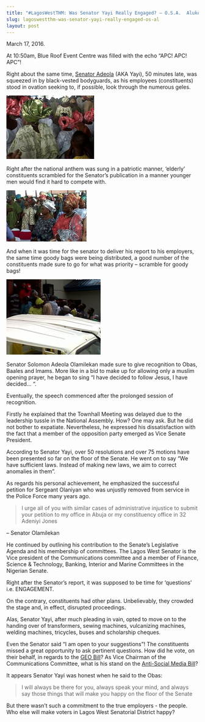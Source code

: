```yaml
---
title: "#LagosWestTHM: Was Senator Yayi Really Engaged? – O.S.A.  Aluko"
slug: lagoswestthm-was-senator-yayi-really-engaged-os-al
layout: post
---
```


March 17, 2016.

At 10:50am, Blue Roof Event Centre was filled with the echo “APC! APC! APC”!

Right about the same time, [Senator Adeola](http://www.shineyoureye.org/person/solomon-olamilekan-adeola/ "Senator Adeola") (AKA Yayi), 50 minutes late, was squeezed in by black-vested bodyguards, as his employees (constituents) stood in ovation seeking to, if possible, look through the numerous geles.

![LagosWestTHMMarch2016](/media_root/file_archive/1_kexu9g6.jpg "LagosWestTHMMarch2016")

 Right after the national anthem was sung in a patriotic manner, ‘elderly’ constituents scrambled for the Senator’s publication in a manner younger men would find it hard to compete with. 

![LagosWestTHMMarch2016](/media_root/file_archive/2_Xe1lDem.jpg "LagosWestTHMMarch2016")

And when it was time for the senator to deliver his report to his employers, the same time goody bags were being distributed, a good number of the constituents made sure to go for what was priority – scramble for goody bags!

![LagosWestTHMMarch2016](/media_root/file_archive/4_Jp4UP9z.jpg "LagosWestTHMMarch2016")

Senator Solomon Adeola Olamilekan made sure to give recognition to Obas, Baales and Imams. More like in a bid to make up for allowing only a muslim opening prayer, he began to sing “I have decided to follow Jesus, I have decided… “. 

Eventually, the speech commenced after the prolonged session of recognition.

Firstly he explained that the Townhall Meeting was delayed due to the leadership tussle in the National Assembly. How? One may ask. But he did not bother to expatiate. Nevertheless, he expressed his dissatisfaction with the fact that a member of the opposition party emerged as Vice Senate President.

According to Senator Yayi, over 50 resolutions and over 75 motions have been presented so far on the floor of the Senate. He went on to say “We have sufficient laws. Instead of making new laws, we aim to correct anomalies in them”.

As regards his personal achievement, he emphasized the successful petition for Sergeant Olaniyan who was unjustly removed from service in the Police Force many years ago.

> I urge all of you with similar cases of administrative injustice to submit your petition to my office in Abuja or my constituency office in 32 Adeniyi Jones

– Senator Olamilekan

He continued by outlining his contribution to the Senate’s Legislative Agenda and his membership of committees. The Lagos West Senator is the Vice president of the Communications committee and a member of Finance, Science & Technology, Banking, Interior and Marine Committees in the Nigerian Senate.

Right after the Senator’s report, it was supposed to be time for ‘questions’ i.e. ENGAGEMENT.

On the contrary, constituents had other plans. Unbelievably, they crowded the stage and, in effect, disrupted proceedings.

Alas, Senator Yayi, after much pleading in vain, opted to move on to the handing over of transformers, sewing machines, vulcanizing machines, welding machines, tricycles, buses and scholarship cheques.

Even the Senator said “I am open to your suggestions”! The constituents missed a great opportunity to ask pertinent questions. How did he vote, on their behalf, in regards to the [GEO Bill](http://www.shineyoureye.org/media_root/file_archive/2015_GEO_BILL.pdf "GEO Bill")? As Vice Chairman of the Communications Committee, what is his stand  on the [Anti-Social Media Bill](http://www.shineyoureye.org/media_root/file_archive/Frivolous_Petitions_Bill.pdf "Anti-Social Media Bill")?

It appears Senator Yayi was honest when he said to the Obas:

> I will always be there for you, always speak your mind, and always say those things that will make you happy on the floor of the Senate

But there wasn’t such a commitment to the true employers - the people. Who else will make voters in Lagos West Senatorial District happy?
